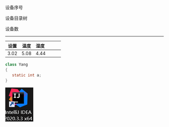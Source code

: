 设备序号

设备目录树

设备数

---

| 设置   | 温度   | 湿度   |     |     |     |
|:----:|:----:|:---- | --- | --- | --- |
| 3.02 | 5.08 | 4.44 |     |     |     |

```java
class Yang 
{
   static int a;
}
```

![](../../../static/images/2024-08-24-09-48-14-image.png)

